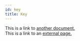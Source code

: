 ```yaml
---
id: key
title: Key
---
```


This is a link to [another document.](doc3.md)  
This is a link to an [external page.](http://www.example.com)
